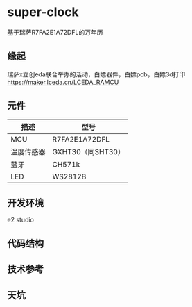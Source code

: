 # super-clock
基于瑞萨R7FA2E1A72DFL的万年历

## 缘起
瑞萨x立创eda联合举办的活动，白嫖器件，白嫖pcb，白嫖3d打印
https://maker.lceda.cn/LCEDA_RAMCU

## 元件
| 描述  | 型号 |
| ------------- | ------------- |
| MCU  | R7FA2E1A72DFL  |
| 温度传感器  | GXHT30（同SHT30）  |
| 蓝牙  |  CH571k  |
| LED  |  WS2812B  |

## 开发环境
e2 studio
## 代码结构
## 技术参考
## 天坑